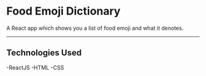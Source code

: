 # Food Emoji Dictionary

A React app which shows you a list of food emoji and what it denotes.

---

## Technologies Used

  -ReactJS
  -HTML
  -CSS
